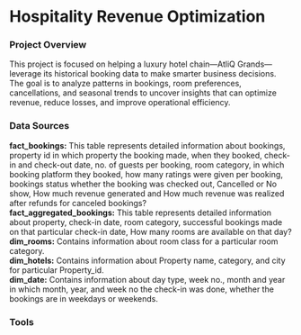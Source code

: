 # Hospitality Revenue Optimization

### Project Overview

This project is focused on helping a luxury hotel chain—AtliQ Grands—leverage its historical booking data to make smarter business decisions. 
The goal is to analyze patterns in bookings, room preferences, cancellations, and seasonal trends to uncover insights that can optimize revenue, reduce losses, and 
improve operational efficiency.

### Data Sources

<b>fact_bookings:</b> This table represents detailed information about bookings, property id in which property the booking made, when they booked, check-in and check-out date, no. of guests per booking, room category, in which 
booking platform they booked, how many ratings were given per booking, bookings status whether the booking was checked out, Cancelled or No show, How much revenue generated and
How much revenue was realized after refunds for canceled bookings? <br>
<b>fact_aggregated_bookings:</b> This table represents detailed information about property, check-in date, room category, successful bookings made on that particular check-in date,
How many rooms are available on that day? <br>
<b>dim_rooms:</b> Contains information about room class for a particular room category.<br>
<b>dim_hotels:</b> Contains information about Property name, category, and city for particular Property_id. <br>
<b>dim_date:</b> Contains information about day type, week no., month and year in which month, year, and week no the check-in was done, whether the bookings are in weekdays or weekends. <br>

### Tools



